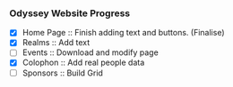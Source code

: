 ### Odyssey Website Progress

- [x] Home Page :: Finish adding text and buttons. (Finalise)
- [x] Realms :: Add text
- [ ] Events :: Download and modify page
- [x] Colophon :: Add real people data
- [ ] Sponsors :: Build Grid
